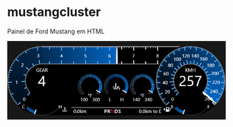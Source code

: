 # mustangcluster
Painel de Ford Mustang em HTML

![Image do Painel](https://github.com/lucas458/mustangcluster/blob/main/image.png?raw=true)
